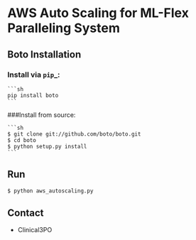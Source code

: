 # AWS Auto Scaling for ML-Flex Paralleling System

## Boto Installation ##

### Install via `pip`_:

    ```sh
    pip install boto
    ```

###Install from source:

    ```sh
    $ git clone git://github.com/boto/boto.git
    $ cd boto
    $ python setup.py install
    ```

## Run ##

```sh
$ python aws_autoscaling.py
```

## Contact ##

- Clinical3PO
